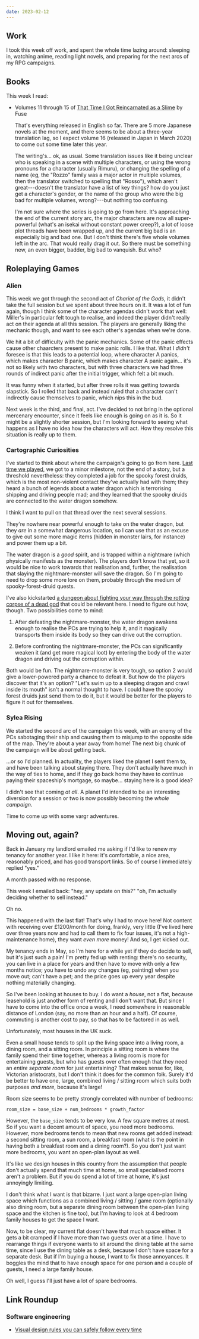 ```yaml
---
date: 2023-02-12
---
```


## Work

I took this week off work, and spent the whole time lazing around: sleeping in,
watching anime, reading light novels, and preparing for the next arcs of my RPG
campaigns.

## Books

This week I read:

- Volumes 11 through 15 of [That Time I Got Reincarnated as a Slime][] by Fuse

  That's everything released in English so far.  There are 5 more Japanese
  novels at the moment, and there seems to be about a three-year translation
  lag, so I expect volume 16 (released in Japan in March 2020) to come out some
  time later this year.
  
  The writing's... ok, as usual.  Some translation issues like it being unclear
  who is speaking in a scene with multiple characters, or using the wrong
  pronouns for a character (usually Rimuru), or changing the spelling of a name
  (eg, the "Rozzo" family was a major actor in multiple volumes, then the
  translator switched to spelling that "Rosso"), which aren't great---doesn't
  the translator have a list of key things? how do you just get a character's
  gender, or the name of the group who were the big bad for multiple volumes,
  wrong?---but nothing too confusing.
  
  I'm not sure where the series is going to go from here.  It's approaching the
  end of the current story arc, the major characters are now all super-powerful
  (what's an isekai without constant power creep?), a lot of loose plot threads
  have been wrapped up, and the current big bad is an especially big and bad
  one.  But I don't think there's five whole volumes left in the arc.  That
  would really drag it out.  So there must be something new, an even bigger,
  badder, big bad to vanquish.  But who?

[That Time I Got Reincarnated as a Slime]: https://en.wikipedia.org/wiki/That_Time_I_Got_Reincarnated_as_a_Slime

## Roleplaying Games

### Alien

This week we got through the second act of *Chariot of the Gods*, it didn't take
the full session but we spent about three hours on it.  It was a lot of fun
again, though I think some of the character agendas didn't work that well:
Miller's in particular felt tough to realise, and indeed the player didn't
really act on their agenda at all this session.  The players are generally
liking the mechanic though, and want to see each other's agendas when we're
done.

We hit a bit of difficulty with the panic mechanics.  Some of the panic effects
cause other chaarcters present to make panic rolls.  I like that.  What I
*didn't* foresee is that this leads to a potential loop, where character A
panics, which makes character B panic, which makes character A panic
again... it's not so likely with two characters, but with three characters we
had three rounds of indirect panic after the initial trigger, which felt a bit
much.

It was funny when it started, but after three rolls it was getting towards
slapstick.  So I rolled that back and instead ruled that a character can't
indirectly cause themselves to panic, which nips this in the bud.

Next week is the third, and final, act.  I've decided to not bring in the
optional mercenary encounter, since it feels like enough is going on as it is.
So it might be a slightly shorter session, but I'm looking forward to seeing
what happens as I have no idea how the characters will act.  How they resolve
this situation is really up to them.

### Cartographic Curiosities

I've started to think about where the campaign's going to go from here.  [Last
time we played][], we got to a minor milestone, not the end of a story, but a
threshold nevertheless: they completed a job for the spooky forest druids, which
is the most non-violent contact they've actually had with them; they heard a
bunch of legends about a water dragon which is terrorising shipping and driving
people mad; and they learned that the spooky druids are connected to the water
dragon somehow.

I think I want to pull on that thread over the next several sessions.

They're nowhere near powerful enough to take on the water dragon, but they *are*
in a somewhat dangerous location, so I can use that as an excuse to give out
some more magic items (hidden in monster lairs, for instance) and power them up
a bit.

The water dragon is a *good* spirit, and is trapped within a nightmare (which
physically manifests as the monster).  The players don't know that yet, so it
would be nice to work towards that realisation and, further, the realisation
that slaying the nightmare-monster will save the dragon.  So I'm going to need
to drop some more lore on them, probably through the medium of
spooky-forest-druid quests.

I've also kickstarted [a dungeon about fighting your way through the rotting
corpse of a dead god][] that could be relevant here.  I need to figure out how,
though.  Two possibilities come to mind:

1. After defeating the nightmare-monster, the water dragon awakens enough to
   realise the PCs are trying to help it, and it magically transports them
   inside its body so they can drive out the corruption.

2. Before confronting the nightmare-monster, the PCs can significantly weaken it
   (and get more magical loot) by entering the body of the water dragon and
   driving out the corruption within.

Both would be fun.  The nightmare-monster is very tough, so option 2 would give
a lower-powered party a chance to defeat it.  But how do the players discover
that it's an option?  "Let's swim up to a sleeping dragon and crawl inside its
mouth" isn't a normal thought to have.  I could have the spooky forest druids
just send them to do it, but it would be better for the players to figure it out
for themselves.

[Last time we played]: notes/228.html
[a dungeon about fighting your way through the rotting corpse of a dead god]: https://www.kickstarter.com/projects/1394111697/ammu-a-whimdark-adventure

### Sylea Rising

We started the second arc of the campaign this week, with an enemy of the PCs
sabotaging their ship and causing them to misjump to the opposite side of the
map.  They're about a year away from home!  The next big chunk of the campaign
will be about getting back.

...or so I'd planned.  In actuality, the players liked the planet I sent them
to, and have been talking about staying there.  They don't actually have much in
the way of ties to home, and if they go back home they have to continue paying
their spaceship's mortgage, so maybe... staying here is a good idea?

I didn't see that coming *at all*.  A planet I'd intended to be an interesting
diversion for a session or two is now possibly becoming the *whole campaign*.

Time to come up with some vargr adventures.


## Moving out, again?

Back in January my landlord emailed me asking if I'd like to renew my tenancy
for another year.  I like it here: it's comfortable, a nice area, reasonably
priced, and has good transport links.  So of course I immediately replied "yes."

A month passed with no response.

This week I emailed back: "hey, any update on this?" "oh, I'm actually deciding
whether to sell instead."

Oh no.

This happened with the last flat!  That's why I had to move here!  Not content
with receiving over £1200/month for doing, frankly, very little (I've lived here
over three years now and had to call them to fix four issues, it's not a
high-maintenance home), they want *even more* money!  And so, I get kicked out.

My tenancy ends in May, so I'm here for a while yet if they do decide to sell,
but it's just such a pain!  I'm pretty fed up with renting: there's no security,
you can live in a place for years and then have to move with only a few months
notice; you have to undo any changes (eg, painting) when you move out; can't
have a pet; and the price goes up every year despite nothing materially
changing.

So I've been looking at houses to buy.  I do want a *house*, not a flat, because
leasehold is just another form of renting and I don't want that.  But since I
have to come into the office once a week, I need somewhere in reasonable
distance of London (say, no more than an hour and a half).  Of course, commuting
is another cost to pay, so that has to be factored in as well.

Unfortunately, most houses in the UK suck.

Even a small house tends to split up the living space into a living room, a
dining room, and a sitting room.  In principle a sitting room is where the
family spend their time together, whereas a living room is more for entertaining
guests, but who has guests over often enough that they need an *entire separate
room* for just entertaining?  That makes sense for, like, Victorian aristocrats,
but I don't think it does for the common folk.  Surely it'd be better to have
one, large, combined living / sitting room which suits both purposes *and more*,
because it's large!

Room size seems to be pretty strongly correlated with number of bedrooms:

```
room_size = base_size + num_bedrooms * growth_factor
```

However, the `base_size` tends to be very low.  A few square metres at most.  So
if you want a decent amount of space, you need more bedrooms.  However, more
bedrooms tends to mean that new rooms get added instead: a second sitting room,
a sun room, a breakfast room (what is the point in having both a breakfast room
and a dining room?).  So you don't just want more bedrooms, you want an
open-plan layout as well.

It's like we design houses in this country from the assumption that people don't
actually spend that much time at home, so small specialised rooms aren't a
problem.  But if you do spend a lot of time at home, it's just annoyingly
limiting.

I don't think what I want is that bizarre.  I just want a large open-plan living
space which functions as a combined living / sitting / game room (optionally
also dining room, but a separate dining room between the open-plan living space
and the kitchen is fine too), but I'm having to look at 4 bedroom family houses
to get the space I want.

Now, to be clear, my current flat doesn't have that much space either.  It gets
a bit cramped if I have more than two guests over at a time.  I have to
rearrange things if everyone wants to sit around the dining table at the same
time, since I use the dining table as a desk, because I don't have space for a
separate desk.  But if I'm buying a house, I want to fix those annoyances.  It
boggles the mind that to have enough space for one person and a couple of
guests, I need a large family house.

Oh well, I guess I'll just have a lot of spare bedrooms.


## Link Roundup

### Software engineering

- [Visual design rules you can safely follow every time](https://anthonyhobday.com/sideprojects/saferules/)
